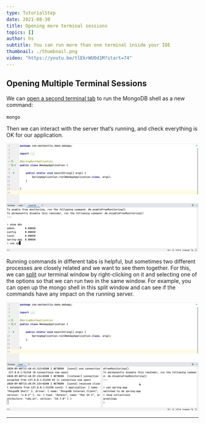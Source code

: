```yaml
---
type: TutorialStep
date: 2021-08-30
title: Opening more terminal sessions
topics: []
author: hs
subtitle: You can run more than one terminal inside your IDE
thumbnail: ./thumbnail.png
video: "https://youtu.be/tlEkrWU0d1M?start=74"
---
```


## Opening Multiple Terminal Sessions

We can [open a second terminal tab](https://www.jetbrains.com/help/idea/terminal-emulator.html#new_session) to run the MongoDB shell as a new command:

`mongo`

Then we can interact with the server that’s running, and check everything is OK for our application.

![Multiple MongoDB Shell](mulitple-mongo-shell.png)

Running commands in different tabs is helpful, but sometimes two different processes are closely related and we want to see them together. For this, we can [split](https://www.jetbrains.com/help/idea/using-code-editor.html#split_screen) our terminal window by right-clicking on it and selecting one of the options so that we can run two in the same window. For example, you can open up the mongo shell in this split window and can see if the commands have any impact on the running server.

![Split Terminal View](split-terminal-view.png)

---
